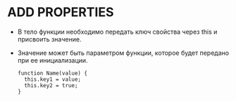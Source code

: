 # ADD PROPERTIES

- В тело функции необходимо передать ключ свойства через this и присвоить значение.
- Значение может быть параметром функции, которое будет передано при ее инициализации.

  ```
  function Name(value) {
    this.key1 = value;
    this.key2 = true;
  }
  ```